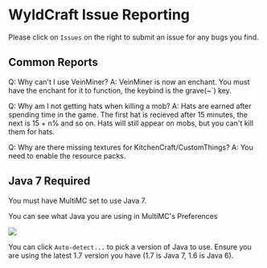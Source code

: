 WyldCraft Issue Reporting
===============

Please click on `Issues` on the right to submit an issue for any bugs you find.

Common Reports
---------------

Q: Why can't I use VeinMiner? 
A: VeinMiner is now an enchant. You must have the enchant for it to function, the keybind is the grave(~`) key.

Q: Why am I not getting hats when killing a mob? 
A: Hats are earned after spending time in the game. The first hat is recieved after 15 minutes, the next is 15 + n% and so on. Hats will still appear on mobs, but you can't kill them for hats.

Q: Why are there missing textures for KitchenCraft/CustomThings? 
A: You need to enable the resource packs.

Java 7 Required
---------------

You must have MultiMC set to use Java 7.

You can see what Java you are using in MultiMC's Preferences

![](http://i.imgur.com/p1tTza3.png)

You can click `Auto-detect...` to pick a version of Java to use.  Ensure you are using the latest 1.7 version you have (1.7 is Java 7, 1.6 is Java 6).
